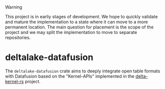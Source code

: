 > [!WARNING]
> This project is in earliy stages of development. We hope to quickly validate and mature the
> implementation to a state where it can move to a more permanent location. The main question for
> placement is the scope of the project and we may split the implementation to move to separate
> repositories.

# deltalake-datafusion

The `deltalake-datafusion` crate aims to deeply integrate open table formats with Datafusion
based on the "Kernel-APIs" implemented in the [delta-kernel-rs] project.

[delta-kernel-rs]: https://github.com/delta-io/delta-kernel-rs
